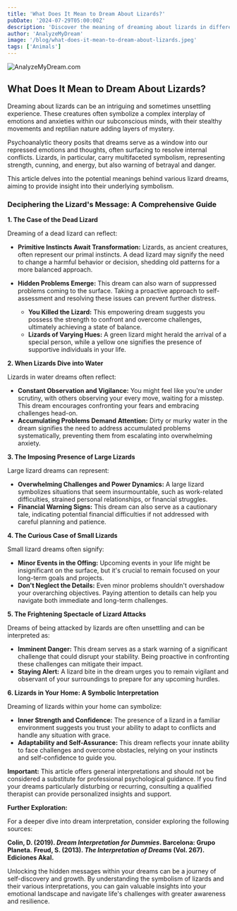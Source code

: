 ```yaml
---
title: 'What Does It Mean to Dream About Lizards?'
pubDate: '2024-07-29T05:00:00Z'
description: 'Discover the meaning of dreaming about lizards in different contexts, from dead lizards to attacks and their presence in your home. Explore how to interpret these dreams in relation to your life and emotions.'
author: 'AnalyzeMyDream'
image: '/blog/what-does-it-mean-to-dream-about-lizards.jpeg'
tags: ['Animals']
---
```


![AnalyzeMyDream.com](/blog/what-does-it-mean-to-dream-about-lizards.jpeg)

## What Does It Mean to Dream About Lizards?

Dreaming about lizards can be an intriguing and sometimes unsettling experience.  These creatures often symbolize a complex interplay of emotions and anxieties within our subconscious minds, with their stealthy movements and reptilian nature adding layers of mystery. 

Psychoanalytic theory posits that dreams serve as a window into our repressed emotions and thoughts, often surfacing to resolve internal conflicts.  Lizards, in particular, carry multifaceted symbolism, representing strength, cunning, and energy, but also warning of betrayal and danger. 

This article delves into the potential meanings behind various lizard dreams, aiming to provide insight into their underlying symbolism.

### Deciphering the Lizard's Message: A Comprehensive Guide

**1. The Case of the Dead Lizard**

Dreaming of a dead lizard can reflect:

- **Primitive Instincts Await Transformation:** Lizards, as ancient creatures, often represent our primal instincts. A dead lizard may signify the need to change a harmful behavior or decision, shedding old patterns for a more balanced approach.
- **Hidden Problems Emerge:**  This dream can also warn of suppressed problems coming to the surface.  Taking a proactive approach to self-assessment and resolving these issues can prevent further distress.

    - **You Killed the Lizard:**  This empowering dream suggests you possess the strength to confront and overcome challenges, ultimately achieving a state of balance.
    - **Lizards of Varying Hues:**  A green lizard might herald the arrival of a special person, while a yellow one signifies the presence of supportive individuals in your life. 

**2.  When Lizards Dive into Water**

Lizards in water dreams often reflect:

- **Constant Observation and Vigilance:** You might feel like you're under scrutiny, with others observing your every move, waiting for a misstep. This dream encourages confronting your fears and embracing challenges head-on.
- **Accumulating Problems Demand Attention:**  Dirty or murky water in the dream signifies the need to address accumulated problems systematically, preventing them from escalating into overwhelming anxiety.

**3. The Imposing Presence of Large Lizards**

Large lizard dreams can represent:

- **Overwhelming Challenges and Power Dynamics:** A large lizard symbolizes situations that seem insurmountable, such as work-related difficulties, strained personal relationships, or financial struggles.
- **Financial Warning Signs:** This dream can also serve as a cautionary tale, indicating potential financial difficulties if not addressed with careful planning and patience.

**4.  The Curious Case of Small Lizards**

Small lizard dreams often signify:

- **Minor Events in the Offing:**  Upcoming events in your life might be insignificant on the surface, but it's crucial to remain focused on your long-term goals and projects.
- **Don't Neglect the Details:** Even minor problems shouldn't overshadow your overarching objectives.  Paying attention to details can help you navigate both immediate and long-term challenges.

**5.  The Frightening Spectacle of Lizard Attacks**

Dreams of being attacked by lizards are often unsettling and can be interpreted as:

- **Imminent Danger:** This dream serves as a stark warning of a significant challenge that could disrupt your stability.  Being proactive in confronting these challenges can mitigate their impact.
- **Staying Alert:**  A lizard bite in the dream urges you to remain vigilant and observant of your surroundings to prepare for any upcoming hurdles.

**6.  Lizards in Your Home: A Symbolic Interpretation**

Dreaming of lizards within your home can symbolize:

- **Inner Strength and Confidence:** The presence of a lizard in a familiar environment suggests you trust your ability to adapt to conflicts and handle any situation with grace.
- **Adaptability and Self-Assurance:** This dream reflects your innate ability to face challenges and overcome obstacles, relying on your instincts and self-confidence to guide you.

**Important:** This article offers general interpretations and should not be considered a substitute for professional psychological guidance.  If you find your dreams particularly disturbing or recurring, consulting a qualified therapist can provide personalized insights and support.

**Further Exploration:**

For a deeper dive into dream interpretation, consider exploring the following sources:

**Colin, D. (2019). *Dream Interpretation for Dummies*. Barcelona: Grupo Planeta.**
**Freud, S. (2013). *The Interpretation of Dreams* (Vol. 267). Ediciones Akal.**

Unlocking the hidden messages within your dreams can be a journey of self-discovery and growth.  By understanding the symbolism of lizards and their various interpretations, you can gain valuable insights into your emotional landscape and navigate life's challenges with greater awareness and resilience.